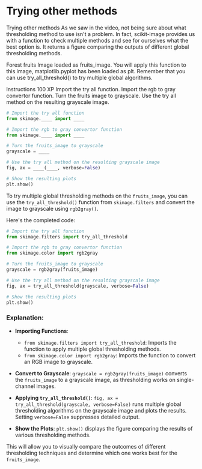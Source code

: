 # Trying other methods

Trying other methods
As we saw in the video, not being sure about what thresholding method to use isn't a problem. In fact, scikit-image provides us with a function to check multiple methods and see for ourselves what the best option is. It returns a figure comparing the outputs of different global thresholding methods.

Forest fruits
Image loaded as fruits_image.
You will apply this function to this image, matplotlib.pyplot has been loaded as plt. Remember that you can use try_all_threshold() to try multiple global algorithms.

Instructions
100 XP
Import the try all function.
Import the rgb to gray convertor function.
Turn the fruits image to grayscale.
Use the try all method on the resulting grayscale image.

```py
# Import the try all function
from skimage.____ import ____

# Import the rgb to gray convertor function 
from skimage.____ import ____

# Turn the fruits_image to grayscale
grayscale = ____

# Use the try all method on the resulting grayscale image
fig, ax = ____(____, verbose=False)

# Show the resulting plots
plt.show()
```

To try multiple global thresholding methods on the `fruits_image`, you can use the `try_all_threshold()` function from `skimage.filters` and convert the image to grayscale using `rgb2gray()`.

Here's the completed code:

```python
# Import the try all function
from skimage.filters import try_all_threshold

# Import the rgb to gray convertor function 
from skimage.color import rgb2gray

# Turn the fruits_image to grayscale
grayscale = rgb2gray(fruits_image)

# Use the try all method on the resulting grayscale image
fig, ax = try_all_threshold(grayscale, verbose=False)

# Show the resulting plots
plt.show()
```

### Explanation:
- **Importing Functions**:
  - `from skimage.filters import try_all_threshold`: Imports the function to apply multiple global thresholding methods.
  - `from skimage.color import rgb2gray`: Imports the function to convert an RGB image to grayscale.
  
- **Convert to Grayscale**: `grayscale = rgb2gray(fruits_image)` converts the `fruits_image` to a grayscale image, as thresholding works on single-channel images.

- **Applying `try_all_threshold()`**: `fig, ax = try_all_threshold(grayscale, verbose=False)` runs multiple global thresholding algorithms on the grayscale image and plots the results. Setting `verbose=False` suppresses detailed output.

- **Show the Plots**: `plt.show()` displays the figure comparing the results of various thresholding methods.

This will allow you to visually compare the outcomes of different thresholding techniques and determine which one works best for the `fruits_image`.